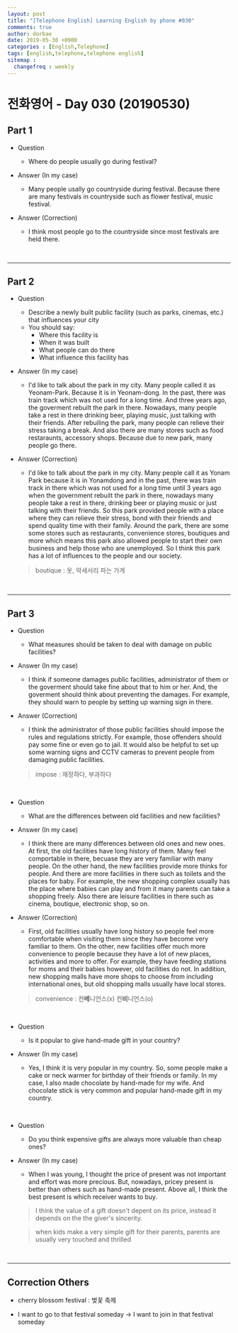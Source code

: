 ```yaml
---
layout: post
title: "[Telephone English] Learning English by phone #030"
comments: true
author: dorbae
date: 2019-05-30 +0900
categories : [English,Telephone]
tags: [english,telephone,telephone english]
sitemap :
  changefreq : weekly
---
```


# 전화영어 - Day 030 (20190530)

## Part 1
* Question
    * Where do people usually go during festival?

* Answer (In my case)
    * Many people usally go countryside during festival. Because there are many festivals in countryside such as flower festival, music festival.

* Answer (Correction)
    * I think most people go to the countryside since most festivals are held there.

<br />

-----------------

## Part 2
* Question
    * Describe a newly built public facility (such as parks, cinemas, etc.) that influences your city
    * You should say: 
        * Where this facility is
        * When it was built
        * What people can do there
        * What influence this facility has

* Answer (In my case)
    * I'd like to talk about the park in my city. Many people called it as Yeonam-Park. Because it is in Yeonam-dong. In the past, there was train track which was not used for a long time. And three years ago, the goverment rebuilt the park in there. Nowadays, many people take a rest in there drinking beer, playing music, just talking with their friends. After rebuiling the park, many people can relieve their stress taking a break. And also there are many stores such as food restaraunts, accessory shops. Because due to new park, many people go there.

* Answer (Correction)
    * I'd like to talk about the park in my city. Many people call it as Yonam Park because it is in Yonamdong and in the past, there was train track in there which was not used for a long time until 3 years ago when the government rebuilt the park in there, nowadays many people take a rest in there, drinking beer or playing music or just talking with their friends. So this park provided people with a place where they can relieve their stress, bond with their friends and spend quality time with their family. Around the park, there are some some stores such as restaurants, convenience stores, boutiques and more which means this park also allowed people to start their own business and help those who are unemployed. So I think this park has a lot of influences to the people and our society.

    > boutique : 옷, 악세서리 파는 가게

<br />

------

## Part 3
* Question
    * What measures should be taken to deal with damage on public facilities?

* Answer (In my case)
    * I think if someone damages public facilities, administrator of them or the goverment should take fine about that to him or her. And, the goverment should think about preventing the damages. For example, they should warn to people by setting up warning sign in there.

* Answer (Correction)
    * I think the administrator of those public facilities should impose the rules and regulations strictly. For example, those offenders should pay some fine or even go to jail. It would also be helpful to set up some warning signs and CCTV cameras to prevent people from damaging public facilities.

    > impose : 재정하다, 부과하다

<br />

* Question
    * What are the differences between old facilities and new facilities?

* Answer (In my case)
    * I think there are many differences between old ones and new ones. At first, the old facilities have long history of them. Many feel comportable in there, becuase they are very familiar with many people. On the other hand, the new facilities provide more thinks for people. And there are more facilities in there such as toilets and the places for baby. For example, the new shopping complex usually has the place where babies can play and from it many parents can take a shopping freely. Also there are leisure facilities in there such as cinema, boutique, electronic shop, so on.

* Answer (Correction)
    * First, old facilities usually have long history so people feel more comfortable when visiting them since they have become very familiar to them. On the other, new facilities offer much more convenience to people because they have a lot of new places, activities and more to offer. For example, they have feeding stations for moms and their babies however, old facilities do not. In addition, new shopping malls have more shops to choose from including international ones, but old shopping malls usually have local stores.

    > convenience : 컨**베**니언스(x) 컨**비**니언스(o)
    

<br />

* Question
    * Is it popular to give hand-made gift in your country?

* Answer (In my case)
    * Yes, I think it is very popular in my country. So, some people make a cake or neck warmer for birthday of their friends or family. In my case, I also made chocolate by hand-made for my wife. And chocolate stick is very common and popular hand-made gift in my country. 

<br />

* Question
    * Do you think expensive gifts are always more valuable than cheap ones?

* Answer (In my case)
    * When I was young, I thought the price of present was not important and effort was more precious. But, nowadays, pricey present is better than others such as hand-made present. Above all, I think the best present is which receiver wants to buy.

    > I think the value of a gift doesn't depent on its price, instead it depends on the the giver's sincerity.

    > when kids make a very simple gift for their parents, parents are usually very touched and thrilled 

<br />

------

## Correction Others

* cherry blossom festival : 벚꽃 축제

* I want to go to that festival someday -> I want to join in that festival someday